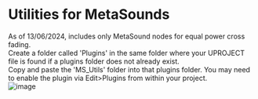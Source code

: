 # Utilities for MetaSounds
 As of 13/06/2024, includes only MetaSound nodes for equal power cross fading.<br />
 Create a folder called 'Plugins' in the same folder where your UPROJECT file is found if a plugins folder does not already exist. <br />
 Copy and paste the 'MS_Utils' folder into that plugins folder. You may need to enable the plugin via Edit>Plugins from within your project.<br />
![image](https://github.com/DaleGrins/MS_Utils/assets/54139394/7a128b11-323b-4baa-b0a7-f2ef7c4d613d)

